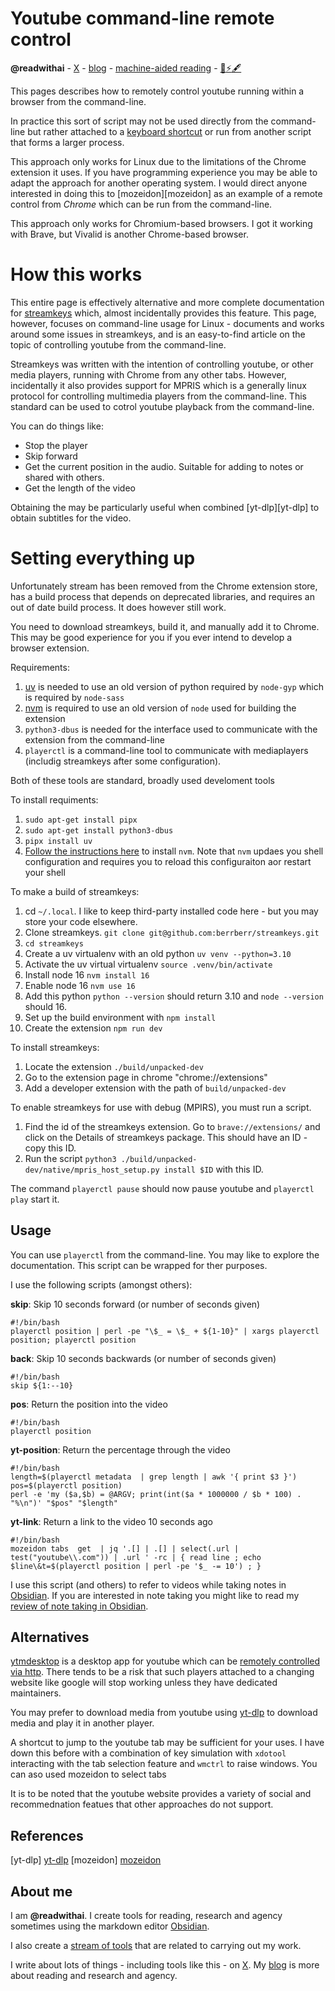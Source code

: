 # Youtube command-line remote control
**@readwithai** - [X](https://x.com/readwithai) - [blog](https://readwithai.substack.com/) - [machine-aided reading](https://www.reddit.com/r/machineAidedReading/) - [📖](https://readwithai.substack.com/p/what-is-reading-broadly-defined)[⚡️](https://readwithai.substack.com/s/technical-miscellany)[🖋️](https://readwithai.substack.com/p/note-taking-with-obsidian-much-of)

This pages describes how to remotely control youtube running within a browser from the command-line.

In practice this sort of script may not be used directly from the command-line but rather attached to a [keyboard shortcut](https://en.wikipedia.org/wiki/Keyboard_shortcut) or run from another script that forms a larger process.

This approach only works for Linux due to the limitations of the Chrome extension it uses. If you have programming experience you may be able to adapt the approach for another operating system. I would direct anyone interested in doing this to [mozeidon][mozeidon]  as an example of a remote control from *Chrome* which can be run from the command-line.

This approach only works for Chromium-based browsers. I got it working with Brave, but Vivalid is another Chrome-based browser.

# How this works
This entire page is effectively alternative and more complete documentation for [streamkeys](https://github.com/egovelox/mozeidon/) which, almost incidentally provides this feature. This page, however, focuses on command-line usage for Linux - documents and works around some issues in streamkeys, and is an easy-to-find article on the topic of controlling youtube from the command-line.

Streamkeys was written with the intention of controlling youtube, or other media players, running with Chrome from any other tabs. However, incidentally it also provides support for MPRIS which is a generally linux protocol for controlling multimedia players from the command-line. This standard can be used to cotrol youtube playback from the command-line.

You can do things like:
* Stop the player
* Skip forward
* Get the current position in the audio. Suitable for adding to notes or shared with others.
* Get the length of the video

Obtaining the may be particularly useful when combined [yt-dlp][yt-dlp] to obtain subtitles for the video.

# Setting everything up
Unfortunately stream has been removed from the Chrome extension store, has a build process that depends on deprecated libraries, and requires an out of date build process. It does however still work.

You need to download streamkeys, build it, and manually add it to Chrome. This may be good experience for you if you ever intend to develop a browser extension.

Requirements:
1. [uv](https://github.com/astral-sh/uv) is needed to use an old version of python required by `node-gyp` which is required by `node-sass`
1. [nvm](https://github.com/nvm-sh/nvm) is required to use an old version of `node` used for building the extension
1. `python3-dbus` is needed for the interface used to communicate with the extension from the command-line
1. `playerctl` is a command-line tool to communicate with mediaplayers (includig streamkeys after some configuration).

Both of these tools are standard, broadly used develoment tools

To install requiments:
1. `sudo apt-get install pipx`
1. `sudo apt-get install python3-dbus`
1. `pipx install uv`
1. [Follow the instructions here](https://github.com/nvm-sh/nvm) to install `nvm`. Note that `nvm` updaes you shell configuration and requires you to reload this configuraiton aor restart your shell


To make a build of streamkeys:

1. cd `~/.local`. I like to keep third-party installed code here - but you may store your code elsewhere.
1. Clone streamkeys. `git clone git@github.com:berrberr/streamkeys.git`
1. `cd streamkeys`
1. Create a  uv virtualenv with an old python `uv venv --python=3.10`
1. Activate the uv virtual virtualenv `source .venv/bin/activate`
1. Install node 16 `nvm install 16`
1. Enable node 16 `nvm use 16`
1. Add this python `python --version` should return 3.10 and `node --version` should 16.
1. Set up the build environment with `npm install`
1. Create the extension `npm run dev`

To install streamkeys:

1. Locate the extension `./build/unpacked-dev`
1. Go to the extension page in chrome "chrome://extensions"
1. Add a developer extension with the path of `build/unpacked-dev`


To enable streamkeys for use with debug (MPIRS), you must run a script.
1. Find the id of the streamkeys extension. Go to `brave://extensions/` and click on the Details of streamkeys package. This should have an ID - copy this ID.
2. Run the script `python3 ./build/unpacked-dev/native/mpris_host_setup.py install $ID` with this ID.


The command `playerctl pause` should now pause youtube and `playerctl play` start it.

## Usage
You can use `playerctl` from the command-line. You may like to explore the documentation. This script can be wrapped for ther purposes.

I use the following scripts (amongst others):

**skip**: Skip 10 seconds forward (or number of seconds given)
```
#!/bin/bash
playerctl position | perl -pe "\$_ = \$_ + ${1-10}" | xargs playerctl position; playerctl position
```

**back**: Skip 10 seconds backwards (or number of seconds given)
```
#!/bin/bash
skip ${1:--10}
```

**pos**: Return the position into the video
```
#!/bin/bash
playerctl position
```

**yt-position**: Return the percentage through the video
```
#!/bin/bash
length=$(playerctl metadata  | grep length | awk '{ print $3 }')
pos=$(playerctl position)
perl -e 'my ($a,$b) = @ARGV; print(int($a * 1000000 / $b * 100) . "%\n")' "$pos" "$length"
```

**yt-link**: Return a link to the video 10 seconds ago
```
#!/bin/bash
mozeidon tabs  get  | jq '.[] | .[] | select(.url | test("youtube\\.com")) | .url ' -rc | { read line ; echo $line\&t=$(playerctl position | perl -pe '$_ -= 10') ; }
```

I use this script (and others) to refer to videos while taking notes in [Obsidian](https://readwithai.substack.com/p/what-exactly-is-obsidian). If you are interested in note taking you might like to read my [review of note taking in Obsidian](https://readwithai.substack.com/p/note-taking-with-obsidian-much-of).

## Alternatives
[ytmdesktop](https://github.com/ytmdesktop/ytmdesktop/releases) is a desktop app for youtube which can be [remotely controlled via http](https://github.com/ytmdesktop/ytmdesktop/wiki/Remote-Control-API). There tends to be a risk that such players attached to a changing website like google will stop working unless they have dedicated maintainers.

You may prefer to download media from youtube using [yt-dlp](https://github.com/yt-dlp/yt-dlp) to download media and play it in another player.

A shortcut to jump to the youtube tab may be sufficient for your uses. I have down this before with a combination of key simulation with `xdotool` interacting with the tab selection feature and `wmctrl` to raise windows. You can aso used mozeidon to select tabs

It is to be noted that the youtube website provides a variety of social and recommednation featues that other approaches do not support.

## References
[yt-dlp] [yt-dlp](https://github.com/yt-dlp/yt-dlp)
[mozeidon] [mozeidon](https://github.com/egovelox/mozeidon/)

## About me
I am **@readwithai**. I create tools for reading, research and agency sometimes using the markdown editor [Obsidian](https://readwithai.substack.com/p/what-exactly-is-obsidian).

I also create a [stream of tools](https://readwithai.substack.com/p/my-productivity-tools) that are related to carrying out my work.

I write about lots of things - including tools like this - on [X](https://x.com/readwithai).
My [blog](https://readwithai.substack.com/) is more about reading and research and agency.
